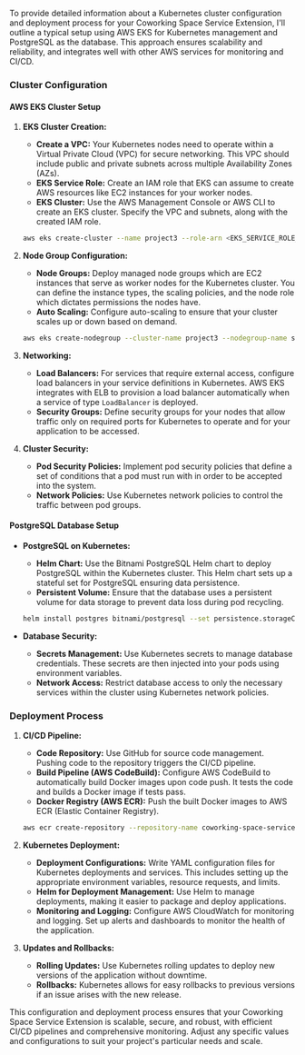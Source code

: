 To provide detailed information about a Kubernetes cluster configuration and deployment process for your Coworking Space Service Extension, I'll outline a typical setup using AWS EKS for Kubernetes management and PostgreSQL as the database. This approach ensures scalability and reliability, and integrates well with other AWS services for monitoring and CI/CD.

### Cluster Configuration

#### AWS EKS Cluster Setup

1. **EKS Cluster Creation:**
   - **Create a VPC:** Your Kubernetes nodes need to operate within a Virtual Private Cloud (VPC) for secure networking. This VPC should include public and private subnets across multiple Availability Zones (AZs).
   - **EKS Service Role:** Create an IAM role that EKS can assume to create AWS resources like EC2 instances for your worker nodes.
   - **EKS Cluster:** Use the AWS Management Console or AWS CLI to create an EKS cluster. Specify the VPC and subnets, along with the created IAM role.

   ```bash
   aws eks create-cluster --name project3 --role-arn <EKS_SERVICE_ROLE_ARN> --resources-vpc-config subnetIds=<SUBNET_IDS>,securityGroupIds=<SECURITY_GROUP_IDS>
   ```

2. **Node Group Configuration:**
   - **Node Groups:** Deploy managed node groups which are EC2 instances that serve as worker nodes for the Kubernetes cluster. You can define the instance types, the scaling policies, and the node role which dictates permissions the nodes have.
   - **Auto Scaling:** Configure auto-scaling to ensure that your cluster scales up or down based on demand.

   ```bash
   aws eks create-nodegroup --cluster-name project3 --nodegroup-name standard-workers --node-role <NODE_IAM_ROLE_ARN> --subnets <SUBNET_IDS> --scaling-config minSize=3,maxSize=12,desiredSize=3
   ```

3. **Networking:**
   - **Load Balancers:** For services that require external access, configure load balancers in your service definitions in Kubernetes. AWS EKS integrates with ELB to provision a load balancer automatically when a service of type `LoadBalancer` is deployed.
   - **Security Groups:** Define security groups for your nodes that allow traffic only on required ports for Kubernetes to operate and for your application to be accessed.

4. **Cluster Security:**
   - **Pod Security Policies:** Implement pod security policies that define a set of conditions that a pod must run with in order to be accepted into the system.
   - **Network Policies:** Use Kubernetes network policies to control the traffic between pod groups.

#### PostgreSQL Database Setup

- **PostgreSQL on Kubernetes:**
  - **Helm Chart:** Use the Bitnami PostgreSQL Helm chart to deploy PostgreSQL within the Kubernetes cluster. This Helm chart sets up a stateful set for PostgreSQL ensuring data persistence.
  - **Persistent Volume:** Ensure that the database uses a persistent volume for data storage to prevent data loss during pod recycling.

  ```bash
  helm install postgres bitnami/postgresql --set persistence.storageClass=gp2,volumeSize=10Gi --namespace default
  ```

- **Database Security:**
  - **Secrets Management:** Use Kubernetes secrets to manage database credentials. These secrets are then injected into your pods using environment variables.
  - **Network Access:** Restrict database access to only the necessary services within the cluster using Kubernetes network policies.

### Deployment Process

1. **CI/CD Pipeline:**
   - **Code Repository:** Use GitHub for source code management. Pushing code to the repository triggers the CI/CD pipeline.
   - **Build Pipeline (AWS CodeBuild):** Configure AWS CodeBuild to automatically build Docker images upon code push. It tests the code and builds a Docker image if tests pass.
   - **Docker Registry (AWS ECR):** Push the built Docker images to AWS ECR (Elastic Container Registry).

   ```bash
   aws ecr create-repository --repository-name coworking-space-service
   ```

2. **Kubernetes Deployment:**
   - **Deployment Configurations:** Write YAML configuration files for Kubernetes deployments and services. This includes setting up the appropriate environment variables, resource requests, and limits.
   - **Helm for Deployment Management:** Use Helm to manage deployments, making it easier to package and deploy applications.
   - **Monitoring and Logging:** Configure AWS CloudWatch for monitoring and logging. Set up alerts and dashboards to monitor the health of the application.

3. **Updates and Rollbacks:**
   - **Rolling Updates:** Use Kubernetes rolling updates to deploy new versions of the application without downtime.
   - **Rollbacks:** Kubernetes allows for easy rollbacks to previous versions if an issue arises with the new release.

This configuration and deployment process ensures that your Coworking Space Service Extension is scalable, secure, and robust, with efficient CI/CD pipelines and comprehensive monitoring. Adjust any specific values and configurations to suit your project's particular needs and scale.

